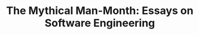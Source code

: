 ---
title: "The Mythical Man-Month: Essays on Software Engineering"
showDate: false
draft: false
tags: ["classic","poem"]
link: "https://www.amazon.com/Mythical-Man-Month-Software-Engineering-Anniversary/dp/0201835959/ref=sr_1_1?ie=UTF8&qid=1535310044&sr=8-1&keywords=mythical+man+month"
read: "R"
target: "_blank"
---